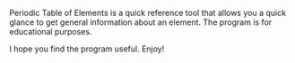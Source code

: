 Periodic Table of Elements is a quick reference tool that allows you a quick glance to get general information about an element. The program is for educational purposes.

I hope you find the program useful. Enjoy!
